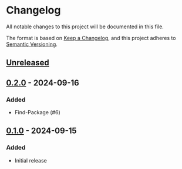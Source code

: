 # Changelog

All notable changes to this project will be documented in this file.

The format is based on [Keep a Changelog][keep-a-changelog],
and this project adheres to [Semantic Versioning][semver].

[keep-a-changelog]: https://keepachangelog.com/en/1.0.0/
[semver]: https://semver.org/spec/v2.0.0.html

## [Unreleased]

## [0.2.0] - 2024-09-16

### Added

- Find-Package (#6)

## [0.1.0] - 2024-09-15

### Added

- Initial release

[Unreleased]: https://github.com/anypackage/scoop/compare/v0.2.0...HEAD
[0.2.0]: https://github.com/anypackage/scoop/releases/tag/v0.2.0
[0.1.0]: https://github.com/anypackage/scoop/releases/tag/v0.1.0
